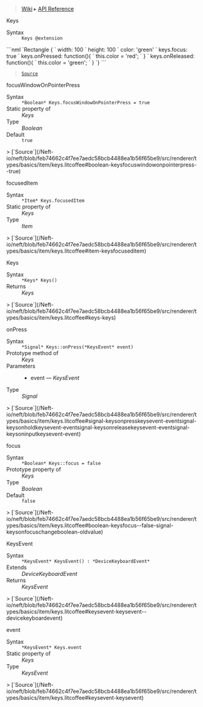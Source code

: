 > [Wiki](Home) ▸ [API Reference](API-Reference)

Keys
<dl><dt>Syntax</dt><dd><code>Keys @extension</code></dd></dl>
```nml
`Rectangle {
`   width: 100
`   height: 100
`   color: 'green'
`   keys.focus: true
`   keys.onPressed: function(){
`       this.color = 'red';
`   }
`   keys.onReleased: function(){
`       this.color = 'green';
`   }
`}
```

> [`Source`](/Neft-io/neft/blob/feb74662c4f7ee7aedc58bcb4488ea1b56f65be9/src/renderer/types/basics/item/keys.litcoffee#keys-extension)

focusWindowOnPointerPress
<dl><dt>Syntax</dt><dd><code>&#x2A;Boolean&#x2A; Keys.focusWindowOnPointerPress = true</code></dd><dt>Static property of</dt><dd><i>Keys</i></dd><dt>Type</dt><dd><i>Boolean</i></dd><dt>Default</dt><dd><code>true</code></dd></dl>
> [`Source`](/Neft-io/neft/blob/feb74662c4f7ee7aedc58bcb4488ea1b56f65be9/src/renderer/types/basics/item/keys.litcoffee#boolean-keysfocuswindowonpointerpress--true)

focusedItem
<dl><dt>Syntax</dt><dd><code>&#x2A;Item&#x2A; Keys.focusedItem</code></dd><dt>Static property of</dt><dd><i>Keys</i></dd><dt>Type</dt><dd><i>Item</i></dd></dl>
> [`Source`](/Neft-io/neft/blob/feb74662c4f7ee7aedc58bcb4488ea1b56f65be9/src/renderer/types/basics/item/keys.litcoffee#item-keysfocuseditem)

Keys
<dl><dt>Syntax</dt><dd><code>&#x2A;Keys&#x2A; Keys()</code></dd><dt>Returns</dt><dd><i>Keys</i></dd></dl>
> [`Source`](/Neft-io/neft/blob/feb74662c4f7ee7aedc58bcb4488ea1b56f65be9/src/renderer/types/basics/item/keys.litcoffee#keys-keys)

onPress
<dl><dt>Syntax</dt><dd><code>&#x2A;Signal&#x2A; Keys::onPress(&#x2A;KeysEvent&#x2A; event)</code></dd><dt>Prototype method of</dt><dd><i>Keys</i></dd><dt>Parameters</dt><dd><ul><li>event — <i>KeysEvent</i></li></ul></dd><dt>Type</dt><dd><i>Signal</i></dd></dl>
> [`Source`](/Neft-io/neft/blob/feb74662c4f7ee7aedc58bcb4488ea1b56f65be9/src/renderer/types/basics/item/keys.litcoffee#signal-keysonpresskeysevent-eventsignal-keysonholdkeysevent-eventsignal-keysonreleasekeysevent-eventsignal-keysoninputkeysevent-event)

focus
<dl><dt>Syntax</dt><dd><code>&#x2A;Boolean&#x2A; Keys::focus = false</code></dd><dt>Prototype property of</dt><dd><i>Keys</i></dd><dt>Type</dt><dd><i>Boolean</i></dd><dt>Default</dt><dd><code>false</code></dd></dl>
> [`Source`](/Neft-io/neft/blob/feb74662c4f7ee7aedc58bcb4488ea1b56f65be9/src/renderer/types/basics/item/keys.litcoffee#boolean-keysfocus--false-signal-keysonfocuschangeboolean-oldvalue)

KeysEvent
<dl><dt>Syntax</dt><dd><code>&#x2A;KeysEvent&#x2A; KeysEvent() : &#x2A;DeviceKeyboardEvent&#x2A;</code></dd><dt>Extends</dt><dd><i>DeviceKeyboardEvent</i></dd><dt>Returns</dt><dd><i>KeysEvent</i></dd></dl>
> [`Source`](/Neft-io/neft/blob/feb74662c4f7ee7aedc58bcb4488ea1b56f65be9/src/renderer/types/basics/item/keys.litcoffee#keysevent-keysevent--devicekeyboardevent)

event
<dl><dt>Syntax</dt><dd><code>&#x2A;KeysEvent&#x2A; Keys.event</code></dd><dt>Static property of</dt><dd><i>Keys</i></dd><dt>Type</dt><dd><i>KeysEvent</i></dd></dl>
> [`Source`](/Neft-io/neft/blob/feb74662c4f7ee7aedc58bcb4488ea1b56f65be9/src/renderer/types/basics/item/keys.litcoffee#keysevent-keysevent)

